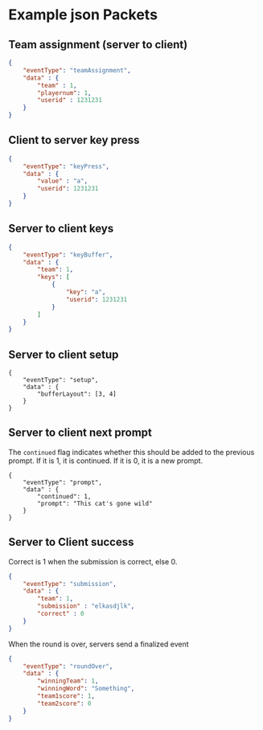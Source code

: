 
# Example json Packets

## Team assignment (server to client)

```json
{
    "eventType": "teamAssignment",
    "data" : {
        "team" : 1,
        "playernum": 1,
        "userid" : 1231231
    }
}
```


## Client to server key press

```json
{
    "eventType": "keyPress",
    "data" : {
        "value" : "a",
        "userid": 1231231
    }
}
```

## Server to client keys

```json
{
    "eventType": "keyBuffer",
    "data" : {
        "team": 1,
        "keys": [
            {
                "key": "a",
                "userid": 1231231
            }
        ]
    }
}
```

## Server to client setup

```
{
    "eventType": "setup",
    "data" : {
        "bufferLayout": [3, 4]
    }
}
```

## Server to client next prompt

The `continued` flag indicates whether this should be added to the previous prompt. If it is 1, it is continued. If it is 0, it is a new prompt.

```
{
    "eventType": "prompt",
    "data" : {
        "continued": 1,
        "prompt": "This cat's gone wild"
    }
}
```

## Server to Client success

Correct is 1 when the submission is correct, else 0.

```json
{
    "eventType": "submission",
    "data" : {
        "team": 1,
        "submission" : "elkasdjlk",
        "correct" : 0
    }
}
```

When the round is over, servers send a finalized event


```json
{
    "eventType": "roundOver",
    "data" : {
        "winningTeam": 1,
        "winningWord": "Something",
        "team1score": 1,
        "team2score": 0
    }
}
```
